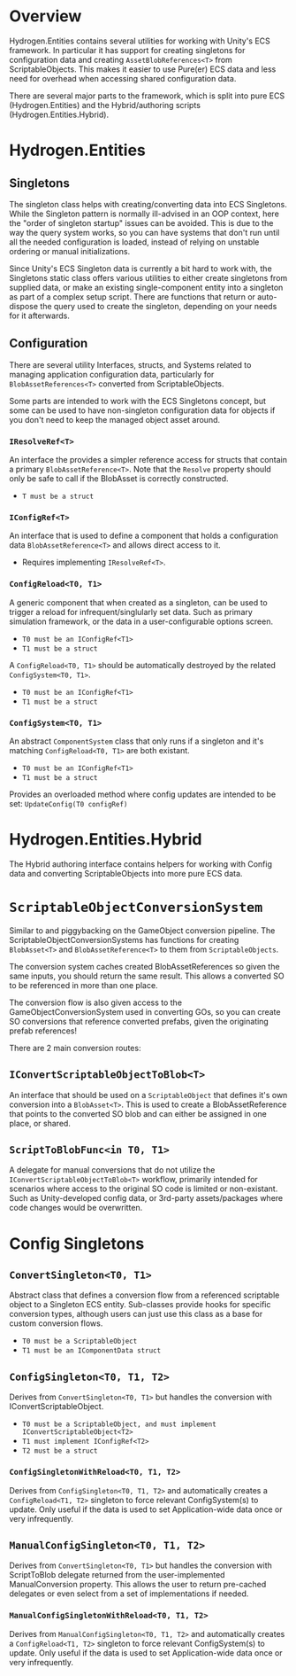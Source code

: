 
# Overview
Hydrogen.Entities contains several utilities for working with Unity's ECS framework.
In particular it has support for creating singletons for configuration data and creating ```AssetBlobReferences<T>``` from ScriptableObjects.
This makes it easier to use Pure(er) ECS data and less need for overhead when accessing shared configuration data.

There are several major parts to the framework, which is split into pure ECS (Hydrogen.Entities) and the Hybrid/authoring scripts (Hydrogen.Entities.Hybrid).

# Hydrogen.Entities

## Singletons

The singleton class helps with creating/converting data into ECS Singletons. While the Singleton pattern is normally ill-advised in an OOP context, here the "order of singleton startup" issues can be avoided. This is due to the way the query system works, so you can have systems that don't run until all the needed configuration is loaded, instead of relying on unstable ordering or manual initializations.

Since Unity's ECS Singleton data is currently a bit hard to work with, the Singletons static class offers various utilities to either create singletons from supplied data, or make an existing single-component entity into a singleton as part of a complex setup script. There are functions that return or auto-dispose the query used to create the singleton, depending on your needs for it afterwards.

## Configuration

There are several utility Interfaces, structs, and Systems related to managing application configuration data, particularly for ```BlobAssetReferences<T>``` converted from ScriptableObjects.

Some parts are intended to work with the ECS Singletons concept, but some can be used to have non-singleton configuration data for objects if you don't need to keep the managed object asset around. 

### ```IResolveRef<T>```
An interface the provides a simpler reference access for structs that contain a primary ```BlobAssetReference<T>```. Note that the ```Resolve``` property should only be safe to call if the BlobAsset is correctly constructed.
- ```T must be a struct```

### ```IConfigRef<T>```
An interface that is used to define a component that holds a configuration data ```BlobAssetReference<T>``` and allows direct access to it.
- Requires implementing ```IResolveRef<T>```.

### ```ConfigReload<T0, T1>```
A generic component that when created as a singleton, can be used to trigger a reload for infrequent/singlularly set data. Such as primary simulation framework, or the data in a user-configurable options screen.
- ```T0 must be an IConfigRef<T1>```
- ```T1 must be a struct```

A ```ConfigReload<T0, T1>``` should be automatically destroyed by the related ```ConfigSystem<T0, T1>```.
- ```T0 must be an IConfigRef<T1>```
- ```T1 must be a struct```

### ```ConfigSystem<T0, T1>```
An abstract ```ComponentSystem``` class that only runs if a singleton and it's matching ```ConfigReload<T0, T1>``` are both existant.
- ```T0 must be an IConfigRef<T1>```
- ```T1 must be a struct```

Provides an overloaded method where config updates are intended to be set: ```UpdateConfig(T0 configRef)```

# Hydrogen.Entities.Hybrid

The Hybrid authoring interface contains helpers for working with Config data and converting ScriptableObjects into more pure ECS data.

# ```ScriptableObjectConversionSystem```
Similar to and piggybacking on the GameObject conversion pipeline. The ScriptableObjectConversionSystems has functions for creating ```BlobAsset<T>``` and ```BlobAssetReference<T>``` to them from ```ScriptableObjects```.

The conversion system caches created BlobAssetReferences<T> so given the same inputs, you should return the same result. This allows a converted SO to be referenced in more than one place.

The conversion flow is also given access to the GameObjectConversionSystem used in converting GOs, so you can create SO conversions that reference converted prefabs, given the originating prefab references!

There are 2 main conversion routes:

## ```IConvertScriptableObjectToBlob<T>```
An interface that should be used on a ```ScriptableObject``` that defines it's own conversion into a ```BlobAsset<T>```. This is used to create a BlobAssetReference<T> that points to the converted SO blob and can either be assigned in one place, or shared.


## ```ScriptToBlobFunc<in T0, T1>```
A delegate for manual conversions that do not utilize the ```IConvertScriptableObjectToBlob<T>``` workflow, primarily intended for scenarios where access to the original SO code is limited or non-existant. Such as Unity-developed config data, or 3rd-party assets/packages where code changes would be overwritten.

# Config Singletons

## ```ConvertSingleton<T0, T1>```
Abstract class that defines a conversion flow from a referenced scriptable object to a Singleton ECS entity. Sub-classes provide hooks for specific conversion types, although users can just use this class as a base for custom conversion flows.
- ```T0 must be a ScriptableObject```
- ```T1 must be an IComponentData struct```

## ```ConfigSingleton<T0, T1, T2>```
Derives from ```ConvertSingleton<T0, T1>``` but handles the conversion with IConvertScriptableObject<T>.
- ```T0 must be a ScriptableObject, and must implement IConvertScriptableObject<T2>```
- ```T1 must implement IConfigRef<T2>```
- ```T2 must be a struct```

### ```ConfigSingletonWithReload<T0, T1, T2>```
Derives from ```ConfigSingleton<T0, T1, T2>``` and automatically creates a ```ConfigReload<T1, T2>``` singleton to force relevant ConfigSystem(s) to update. Only useful if the data is used to set Application-wide data once or very infrequently.

## ```ManualConfigSingleton<T0, T1, T2>```
Derives from ```ConvertSingleton<T0, T1>``` but handles the conversion with ScriptToBlob delegate returned from the user-implemented ManualConversion property. This allows the user to return pre-cached delegates or even select from a set of implementations if needed.

### ```ManualConfigSingletonWithReload<T0, T1, T2>```
Derives from ```ManualConfigSingleton<T0, T1, T2>``` and automatically creates a ```ConfigReload<T1, T2>``` singleton to force relevant ConfigSystem(s) to update. Only useful if the data is used to set Application-wide data once or very infrequently.
